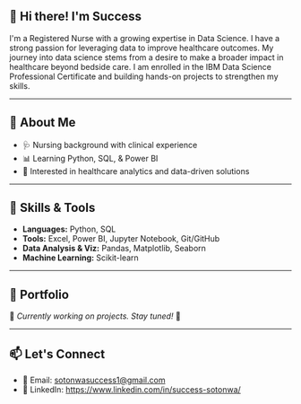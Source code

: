 ## 👋 Hi there! I'm Success

I'm a Registered Nurse with a growing expertise in Data Science. I have a strong passion for leveraging data to improve healthcare outcomes.
My journey into data science stems from a desire to make a broader impact in healthcare beyond bedside care.
I am enrolled in the IBM Data Science Professional Certificate and building hands-on projects to strengthen my skills.

---

## 🧠 About Me
- 🩺 Nursing background with clinical experience
- 📊 Learning Python, SQL, & Power BI
- 🧪 Interested in healthcare analytics and data-driven solutions

---

## 💼 Skills & Tools
- **Languages:** Python, SQL
- **Tools:** Excel, Power BI, Jupyter Notebook, Git/GitHub
- **Data Analysis & Viz:** Pandas, Matplotlib, Seaborn
- **Machine Learning:** Scikit-learn

---

## 📁 Portfolio
🚧 *Currently working on projects. Stay tuned!* 🚧

---

## 📫 Let's Connect
- 📧 Email: sotonwasuccess1@gmail.com
- 💼 LinkedIn: https://www.linkedin.com/in/success-sotonwa/

<!--
**success222/success222** is a ✨ _special_ ✨ repository because its `README.md` (this file) appears on your GitHub profile.

Here are some ideas to get you started:

- 🔭 I’m currently working on ...
- 🌱 I’m currently learning ...
- 👯 I’m looking to collaborate on ...
- 🤔 I’m looking for help with ...
- 💬 Ask me about ...
- 📫 How to reach me: ...
- 😄 Pronouns: ...
- ⚡ Fun fact: ...
-->
